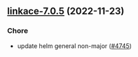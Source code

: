 

## [linkace-7.0.5](https://github.com/truecharts/charts/compare/linkace-7.0.4...linkace-7.0.5) (2022-11-23)

### Chore

- update helm general non-major ([#4745](https://github.com/truecharts/charts/issues/4745))
  
  
